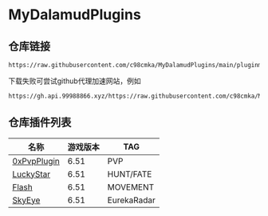 # MyDalamudPlugins

## 仓库链接

```
https://raw.githubusercontent.com/c98cmka/MyDalamudPlugins/main/pluginmaster.json
```

 下载失败可尝试github代理加速网站，例如
```
https://gh.api.99988866.xyz/https://raw.githubusercontent.com/c98cmka/MyDalamudPlugins/main/pluginmaster.json
```

## 仓库插件列表

| 名称 | 游戏版本 | TAG |
|----------|----------|----------|
| [0xPvpPlugin](https://github.com/c98cmka/0xPvpPlugin) | 6.51 | PVP |
| [LuckyStar](https://github.com/c98cmka/LuckyStar) | 6.51 | HUNT/FATE |
| [Flash](https://github.com/c98cmka/Flash) | 6.51 | MOVEMENT |
| [SkyEye](https://github.com/c98cmka/SkyEye) | 6.51 | EurekaRadar |
